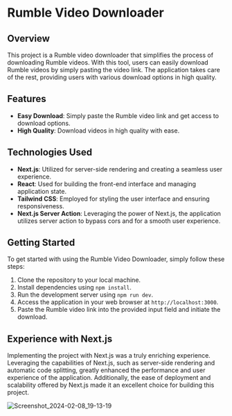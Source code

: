# Rumble Video Downloader

## Overview

This project is a Rumble video downloader that simplifies the process of downloading Rumble videos. With this tool, users can easily download Rumble videos by simply pasting the video link. The application takes care of the rest, providing users with various download options in high quality.

## Features

- **Easy Download**: Simply paste the Rumble video link and get access to download options.
- **High Quality**: Download videos in high quality with ease.

  
## Technologies Used

- **Next.js**: Utilized for server-side rendering and creating a seamless user experience.
- **React**: Used for building the front-end interface and managing application state.
- **Tailwind CSS**: Employed for styling the user interface and ensuring responsiveness.
- **Next.js Server Action**: Leveraging the power of Next.js, the application utilizes server action to bypass cors and for a smooth user experience.

## Getting Started

To get started with using the Rumble Video Downloader, simply follow these steps:

1. Clone the repository to your local machine.
2. Install dependencies using `npm install`.
3. Run the development server using `npm run dev`.
4. Access the application in your web browser at `http://localhost:3000`.
5. Paste the Rumble video link into the provided input field and initiate the download.

## Experience with Next.js

Implementing the project with Next.js was a truly enriching experience. Leveraging the capabilities of Next.js, such as server-side rendering and automatic code splitting, greatly enhanced the performance and user experience of the application. Additionally, the ease of deployment and scalability offered by Next.js made it an excellent choice for building this project.


![Screenshot_2024-02-08_19-13-19](https://github.com/3IMAD69/Rumble-Downloader/assets/83024321/e7cfe2d4-eb1d-472f-a1c3-f633f43e6e7f)
